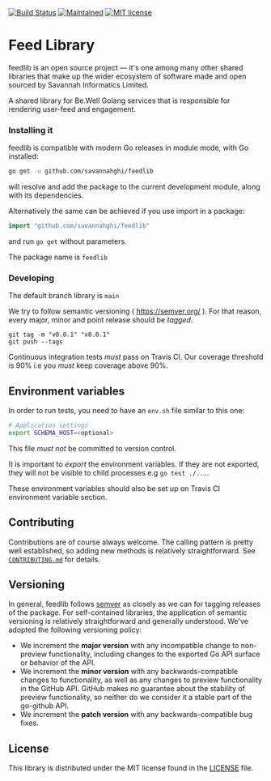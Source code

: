 [![Build Status](https://travis-ci.com/savannahghi/feedlib.svg?branch=port-feed-lib)](https://travis-ci.com/savannahghi/feedlib)
[![Maintained](https://img.shields.io/badge/Maintained-Actively-informational.svg?style=for-the-badge)](https://shields.io/)
[![MIT license](https://img.shields.io/badge/license-MIT-brightgreen.svg)](https://opensource.org/licenses/MIT)
# Feed Library
feedlib  is an open source project — it's one among many other shared libraries that make up the wider ecosystem of software made and open sourced by Savannah Informatics Limited.

A shared library for Be.Well Golang services that is responsible for rendering user-feed and engagement.

### Installing it
feedlib is compatible with modern Go releases in module mode, with Go installed:

```bash
go get -u github.com/savannahghi/feedlib

```
will resolve and add the package to the current development module, along with its dependencies.

Alternatively the same can be achieved if you use import in a package:

```go
import "github.com/savannahghi/feedlib"

```
and run `go get` without parameters.

The package name is `feedlib`


### Developing

The default branch library is `main`

We try to follow semantic versioning ( <https://semver.org/> ). For that reason,
every major, minor and point release should be _tagged_.

```
git tag -m "v0.0.1" "v0.0.1"
git push --tags
```

Continuous integration tests *must* pass on Travis CI. Our coverage threshold
is 90% i.e you *must* keep coverage above 90%.


## Environment variables

In order to run tests, you need to have an `env.sh` file similar to this one:

```bash
# Application settings
export SCHEMA_HOST=<optional>

```

This file *must not* be committed to version control.

It is important to _export_ the environment variables. If they are not exported,
they will not be visible to child processes e.g `go test ./...`.

These environment variables should also be set up on Travis CI environment variable section.

## Contributing ##
Contributions are of course always welcome. The calling pattern is pretty well established, so adding new methods is relatively
straightforward. See [`CONTRIBUTING.md`](CONTRIBUTING.md) for details.

## Versioning ##

In general, feedlib follows [semver](https://semver.org/) as closely as we
can for tagging releases of the package. For self-contained libraries, the
application of semantic versioning is relatively straightforward and generally
understood. We've adopted the following
versioning policy:

* We increment the **major version** with any incompatible change to
	non-preview functionality, including changes to the exported Go API surface
	or behavior of the API.
* We increment the **minor version** with any backwards-compatible changes to
	functionality, as well as any changes to preview functionality in the GitHub
	API. GitHub makes no guarantee about the stability of preview functionality,
	so neither do we consider it a stable part of the go-github API.
* We increment the **patch version** with any backwards-compatible bug fixes.

## License ##

This library is distributed under the MIT license found in the [LICENSE](./LICENSE)
file.